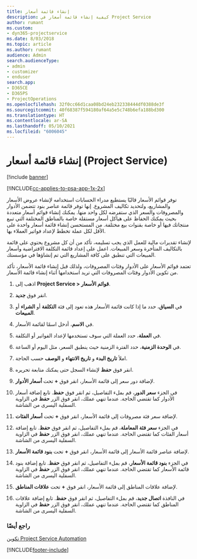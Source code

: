 ```yaml
---
title: إنشاء قائمة أسعار
description: كيفية إنشاء قائمة أسعار في Project Service
author: rumant
ms.custom:
- dyn365-projectservice
ms.date: 8/03/2018
ms.topic: article
ms.author: rumant
audience: Admin
search.audienceType:
- admin
- customizer
- enduser
search.app:
- D365CE
- D365PS
- ProjectOperations
ms.openlocfilehash: 32f0cc66d1caa08bd24eb232338444df0388de3f
ms.sourcegitcommit: 40f68387f594180af64a5e5c748b6efa188bd300
ms.translationtype: HT
ms.contentlocale: ar-SA
ms.lasthandoff: 05/10/2021
ms.locfileid: "6006045"
---
```

# <a name="create-a-price-list-project-service"></a>إنشاء قائمة أسعار (Project Service)

[!include [banner](../includes/psa-now-project-operations.md)]

[!INCLUDE[cc-applies-to-psa-app-1x-2x](../includes/cc-applies-to-psa-app-1x-2x.md)]

توفر قوائم الأسعار قالبًا يستطيع مدراء الحسابات استخدامه لإنشاء عروض الأسعار والمشاريع، ولتحديد تكاليف المشروع. إنها توفر قائمة عناصر بنود تتضمن الأدوار والمصروفات والسعر الذي ستفرضه لكل واحد منها. يمكنك إنشاء قوائم أسعار متعددة بحيث يمكنك الحفاظ على هياكل أسعار مستقلة خاصة بالمناطق المختلفة التي تبيع منتجاتك فيها أو خاصة بقنوات بيع مختلفة. من المستحسن إنشاء قائمة أسعار واحدة على الأقل لكل عملة تخطط لإعداد فواتير العملاء بها.  
  
لإنشاء تقديرات مالية للعمل الذي يجب تسليمه، تأكد من أن كل مشروع يحتوي على قائمة بالتكاليف المتأخرة وسعر المبيعات. اعمل على إعداد قائمة التكلفة الافتراضية وأسعار المبيعات التي تنطبق على كافة المشاريع التي تم إنشاؤها في مؤسستك.  
  
تعتمد قوائم الأسعار على الأدوار وفئات المصروفات، ولذلك قبل إنشاء قائمة الأسعار، تأكد من تكوين الأدوار وفئات المصروفات التي تريد استخدامها أثناء إنشاء قائمة الأسعار.  
  
1.  اذهب إلى **Project Service > قوائم الأسعار**.  
  
2.  انقر فوق **جديد**.  
  
3.  في **السياق**، حدد ما إذا كانت قائمة الأسعار هذه تعود إلى فئة **التكلفة** أو **الشراء** أو **المبيعات**.  
  
4.  في **الاسم**، أدخل اسمًا لقائمة الأسعار.  
  
5.  في **العملة**، حدد العملة التي سوف تستخدمها لإعداد الفواتير أو التكلفة.  
  
6.  في **الوحدة الزمنية**، حدد الفترة الزمنية حيث ينطبق السعر، مثل اليوم أو الساعة.  
  
7.  املأ **تاريخ البدء** و **تاريخ الانتهاء** و **الوصف** حسب الحاجة.  
  
8.  انقر فوق **حفظ** لإنشاء السجل حتى يمكنك متابعة تحريره.  
  
9. لإضافة دور سعر إلى قائمة الأسعار، انقر فوق **+** تحت **أسعار الأدوار**.  
  
10. في الجزء **سعر الدور**، قم بملء التفاصيل، ثم انقر فوق **حفظ**. تابع إضافة أسعار الأدوار كما تقتضي الحاجة. عندما تنهي عملك، انقر فوق الزر **حفظ** في الزاوية السفلية اليسرى من الشاشة.  
  
11. لإضافة سعر فئة مصروفات إلى قائمة الأسعار، انقر فوق **+** تحت **أسعار الفئات**.  
  
12. في الجزء **سعر فئة المعاملة‬**، قم بملء التفاصيل، ثم انقر فوق **حفظ**. تابع إضافة أسعار الفئات كما تقتضي الحاجة. عندما تنهي عملك، انقر فوق الزر **حفظ** في الزاوية السفلية اليسرى من الشاشة.  
  
13. لإضافة عناصر قائمة الأسعار إلى قائمة الأسعار، انقر فوق **+** تحت **بنود قائمة الأسعار**.  
  
14. في الجزء **بنود قائمة الأسعار**، قم بملء التفاصيل، ثم انقر فوق **حفظ**. تابع إضافة بنود قائمة الأسعار كما تقتضي الحاجة. عندما تنهي عملك، انقر فوق الزر **حفظ** في الزاوية السفلية اليسرى من الشاشة.  
  
15. لإضافة علاقات المناطق إلى قائمة الأسعار، انقر فوق **+** تحت **علاقات المناطق**.  
  
16. في النافذة **اتصال جديد**، قم بملء التفاصيل، ثم انقر فوق **حفظ**. تابع إضافة علاقات المناطق كما تقتضي الحاجة. عندما تنهي عملك، انقر فوق الزر **حفظ** في الزاوية السفلية اليسرى من الشاشة.  
  
### <a name="see-also"></a>راجع أيضًا  
 [تكوين Project Service Automation](../psa/configure.md)


[!INCLUDE[footer-include](../includes/footer-banner.md)]
